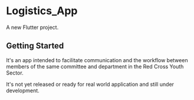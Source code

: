 # Logistics_App

A new Flutter project.

## Getting Started

It's an app intended to facilitate communication and the workflow between members of the same committee and department in the Red Cross Youth Sector.

It's not yet released or ready for real world application and still under development.
